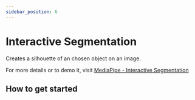 ```yaml
---
sidebar_position: 6
---
```


# Interactive Segmentation

Creates a silhouette of an chosen object on an image.

For more details or to demo it, visit 
[MediaPipe - Interactive Segmentation](https://mediapipe-studio.webapps.google.com/studio/demo/interactive_segmenter)

## How to get started 